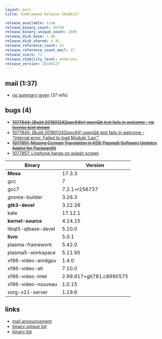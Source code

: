 ```yaml
---
layout: post
title: Tumbleweed Release 20180127

release_available: true
release_binary_count: 56748
release_binary_unique_count: 2406
release_disk_base: 1.4G
release_disk_shared: 4.4G
release_reference_count: 41
release_reference_count_mail: 37
release_score: 72
release_stability_level: moderate
release_version: 20180127
---
```


## mail (1:37)

- [no summary given](https://lists.opensuse.org/opensuse-factory/2018-01/msg00677.html) (37 refs)

## bugs (4)

<!--more-->

- ~~[1077844: [Build 20180124][ppc64le] openQA test fails in welcome - no license text shown](https://bugzilla.opensuse.org/show_bug.cgi?id=1077844)~~
- [1077845: [Build 20180124][ppc64] openQA test fails in welcome - "Internal error: Failed to load Module 'Lan'"](https://bugzilla.opensuse.org/show_bug.cgi?id=1077845)
- ~~[1077851: Missing German Translation in KDE Plasma5 Software Updates Applet for PackageKit](https://bugzilla.opensuse.org/show_bug.cgi?id=1077851)~~
- [1077857: Linphone hangs on splash screen](https://bugzilla.opensuse.org/show_bug.cgi?id=1077857)

Binary | Version
--- | ---
**Mesa** | 17.3.3
gcc | 7
gcc7 | 7.2.1+r256737
gnome-builder | 3.26.3
**gtk3-devel** | 3.22.26
kate | 17.12.1
**kernel-source** | 4.14.15
libqt5-qtbase-devel | 5.10.0
**llvm** | 5.0.1
plasma-framework | 5.42.0
plasma5-workspace | 5.11.95
xf86-video-amdgpu | 1.4.0
xf86-video-ati | 7.10.0
xf86-video-intel | 2.99.917+git781.c8990575
xf86-video-nouveau | 1.0.15
xorg-x11-server | 1.19.6

## links

- [mail announcement](https://lists.opensuse.org/opensuse-factory/2018-01/msg00664.html)
- [binary unique list](http://download.tumbleweed.boombatower.com/20180127/rpm.unique.list)
- [binary list](http://download.tumbleweed.boombatower.com/20180127/rpm.list)
